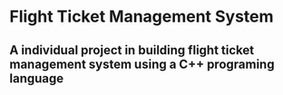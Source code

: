 # Flight Ticket Management System
## A individual project in building flight ticket management system using a C++ programing language
